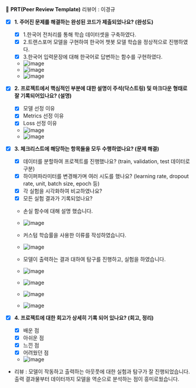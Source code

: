 🔑 **PRT(Peer Review Template)**
리뷰어 : 이경규

- [x] **1. 주어진 문제를 해결하는 완성된 코드가 제출되었나요? (완성도)**
  - [x] 1.한국어 전처리를 통해 학습 데이터셋을 구축하였다.
  - [x] 2.트랜스포머 모델을 구현하여 한국어 챗봇 모델 학습을 정상적으로 진행하였다.
  - [x] 3.한국어 입력문장에 대해 한국어로 답변하는 함수를 구현하였다.

  - ![image](https://github.com/silpiria98/aiffel_camp/assets/154392651/3fb85c5c-3153-49f3-a51c-c8f145931862)
  - ![image](https://github.com/silpiria98/aiffel_camp/assets/154392651/aaa00078-97fc-41c2-b66d-6c4d574c9eee)
  - ![image](https://github.com/silpiria98/aiffel_camp/assets/154392651/c2895663-1b10-458e-8425-8caf365a4c36)

- [x] **2. 프로젝트에서 핵심적인 부분에 대한 설명이 주석(닥스트링) 및 마크다운 형태로 잘 기록되어있나요? (설명)**

  - [x] 모델 선정 이유
  - [x] Metrics 선정 이유
  - [x] Loss 선정 이유
        
  - ![image](https://github.com/silpiria98/aiffel_camp/assets/154392651/d5579dc4-44ee-45dc-8cf0-be050100e10f)
  - ![image](https://github.com/silpiria98/aiffel_camp/assets/154392651/ead44eea-a09a-4a58-9395-214d6ed66db5)

- [x] **3. 체크리스트에 해당하는 항목들을 모두 수행하였나요? (문제 해결)**

  - [x] 데이터를 분할하여 프로젝트를 진행했나요? (train, validation, test 데이터로 구분)
  - [x] 하이퍼파라미터를 변경해가며 여러 시도를 했나요? (learning rate, dropout rate, unit, batch size, epoch 등)
  - [x] 각 실험을 시각화하여 비교하였나요?
  - [x] 모든 실험 결과가 기록되었나요?

  - 손실 함수에 대해 설명 했습니다.
    
  - ![image](https://github.com/silpiria98/aiffel_camp/assets/154392651/f4c149d8-7c95-458b-8a5e-affcdb4b8cc6)
    
  - 커스텀 학습률을 사용한 이류를 작성하였습니다.
  
  - ![image](https://github.com/silpiria98/aiffel_camp/assets/154392651/fc34a7c1-0d32-45d5-bcd5-ee9335f393d3)

  - 모델이 출력하는 결과 대하여 탐구를 진행하고, 실험을 하였습니다.
    
  - ![image](https://github.com/silpiria98/aiffel_camp/assets/154392651/2acf0a69-94e7-47c5-8adb-8f42deab4028)
  - ![image](https://github.com/silpiria98/aiffel_camp/assets/154392651/e5002813-02d2-4459-80b4-431cf04c574b)
  - ![image](https://github.com/silpiria98/aiffel_camp/assets/154392651/18ceb4f4-7951-4da8-afdb-47af7bc9ba2d)
  - ![image](https://github.com/silpiria98/aiffel_camp/assets/154392651/de4d001c-2a5a-495c-b296-e36bf3f3a590)

- [x] **4. 프로젝트에 대한 회고가 상세히 기록 되어 있나요? (회고, 정리)**
  - [x] 배운 점
  - [x] 아쉬운 점
  - [x] 느낀 점
  - [x] 어려웠던 점

  - ![image](https://github.com/silpiria98/aiffel_camp/assets/154392651/44a71e54-c0d8-455c-8fb2-a0eba996c06a)

- 리뷰 : 모델이 작동하고 출력하는 아웃풋에 대한 실험과 탐구가 잘 진행되었습니다. 출력 결과물부터 데이터까지 모델을 역순으로 분석하는 점이 흥미로웠습니다.
